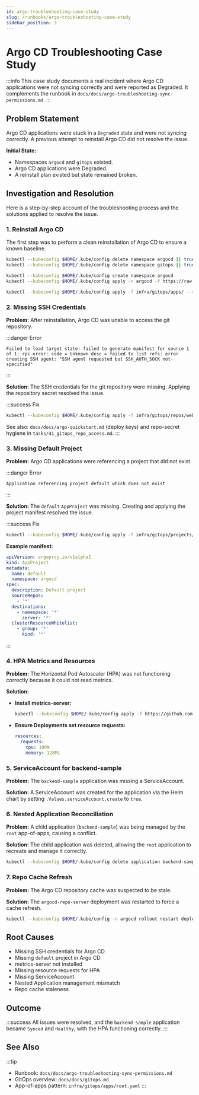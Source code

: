 ```yaml
---
id: argo-troubleshooting-case-study
slug: /runbooks/argo-troubleshooting-case-study
sidebar_position: 3
---
```


# Argo CD Troubleshooting Case Study

:::info This case study documents a real incident where Argo CD applications were not syncing correctly and were reported as Degraded. It complements the runbook in `docs/docs/argo-troubleshooting-sync-permissions.md`. :::

## Problem Statement

Argo CD applications were stuck in a `Degraded` state and were not syncing correctly. A previous attempt to reinstall Argo CD did not resolve the issue.

**Initial State:**

- Namespaces `argocd` and `gitops` existed.
- Argo CD applications were Degraded.
- A reinstall plan existed but state remained broken.

## Investigation and Resolution

Here is a step-by-step account of the troubleshooting process and the solutions applied to resolve the issue.

### 1. Reinstall Argo CD

The first step was to perform a clean reinstallation of Argo CD to ensure a known baseline.

```bash title="Reinstall Argo CD"
kubectl --kubeconfig $HOME/.kube/config delete namespace argocd || true
kubectl --kubeconfig $HOME/.kube/config delete namespace gitops || true

kubectl --kubeconfig $HOME/.kube/config create namespace argocd
kubectl --kubeconfig $HOME/.kube/config apply -n argocd -f https://raw.githubusercontent.com/argoproj/argo-cd/stable/manifests/install.yaml

kubectl --kubeconfig $HOME/.kube/config apply -f infra/gitops/apps/ --recursive -n argocd
```

### 2. Missing SSH Credentials

**Problem:** After reinstallation, Argo CD was unable to access the git repository.

:::danger Error

```
Failed to load target state: failed to generate manifest for source 1 of 1: rpc error: code = Unknown desc = failed to list refs: error creating SSH agent: "SSH agent requested but SSH_AUTH_SOCK not-specified"
```

:::

**Solution:** The SSH credentials for the git repository were missing. Applying the repository secret resolved the issue.

:::success Fix

```bash
kubectl --kubeconfig $HOME/.kube/config apply -f infra/gitops/repos/web-hosting-repo-secret.yaml
```

See also: `docs/docs/argo-quickstart.md` (deploy keys) and repo-secret hygiene in `tasks/41_gitops_repo_access.md`. :::

### 3. Missing Default Project

**Problem:** Argo CD applications were referencing a project that did not exist.

:::danger Error

```
Application referencing project default which does not exist
```

:::

**Solution:** The `default` `AppProject` was missing. Creating and applying the project manifest resolved the issue.

:::success Fix

```bash
kubectl --kubeconfig $HOME/.kube/config apply -f infra/gitops/projects/default-project.yaml
```

**Example manifest:**

```yaml title="default-project.yaml"
apiVersion: argoproj.io/v1alpha1
kind: AppProject
metadata:
  name: default
  namespace: argocd
spec:
  description: Default project
  sourceRepos:
    - '*'
  destinations:
    - namespace: '*'
      server: '*'
  clusterResourceWhitelist:
    - group: '*'
      kind: '*'
```

:::

### 4. HPA Metrics and Resources

**Problem:** The Horizontal Pod Autoscaler (HPA) was not functioning correctly because it could not read metrics.

**Solution:**

- **Install metrics-server:**
  ```bash
  kubectl --kubeconfig $HOME/.kube/config apply -f https://github.com/kubernetes-sigs/metrics-server/releases/latest/download/components.yaml
  ```
- **Ensure Deployments set resource requests:**
  ```yaml
  resources:
    requests:
      cpu: 100m
      memory: 128Mi
  ```

### 5. ServiceAccount for backend-sample

**Problem:** The `backend-sample` application was missing a ServiceAccount.

**Solution:** A ServiceAccount was created for the application via the Helm chart by setting `.Values.serviceAccount.create` to `true`.

### 6. Nested Application Reconciliation

**Problem:** A child application (`backend-sample`) was being managed by the `root` app-of-apps, causing a conflict.

**Solution:** The child application was deleted, allowing the `root` application to recreate and manage it correctly.

```bash
kubectl --kubeconfig $HOME/.kube/config delete application backend-sample -n argocd
```

### 7. Repo Cache Refresh

**Problem:** The Argo CD repository cache was suspected to be stale.

**Solution:** The `argocd-repo-server` deployment was restarted to force a cache refresh.

```bash
kubectl --kubeconfig $HOME/.kube/config -n argocd rollout restart deployment argocd-repo-server
```

## Root Causes

- Missing SSH credentials for Argo CD
- Missing `default` project in Argo CD
- metrics-server not installed
- Missing resource requests for HPA
- Missing ServiceAccount
- Nested Application management mismatch
- Repo cache staleness

## Outcome

:::success All issues were resolved, and the `backend-sample` application became `Synced` and `Healthy`, with the HPA functioning correctly. :::

## See Also

:::tip

- Runbook: `docs/docs/argo-troubleshooting-sync-permissions.md`
- GitOps overview: `docs/docs/gitops.md`
- App-of-apps pattern: `infra/gitops/apps/root.yaml` :::
